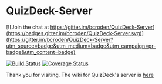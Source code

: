 # QuizDeck-Server

[![Join the chat at https://gitter.im/bcroden/QuizDeck-Server](https://badges.gitter.im/bcroden/QuizDeck-Server.svg)](https://gitter.im/bcroden/QuizDeck-Server?utm_source=badge&utm_medium=badge&utm_campaign=pr-badge&utm_content=badge)

[![Build Status](https://travis-ci.org/bcroden/QuizDeck-Server.svg?branch=master)](https://travis-ci.org/bcroden/QuizDeck-Server)
[![Coverage Status](https://coveralls.io/repos/github/bcroden/QuizDeck-Server/badge.svg?branch=master)](https://coveralls.io/github/bcroden/QuizDeck-Server)

Thank you for visiting. The wiki for QuizDeck's server is [here](https://github.com/bcroden/QuizDeck-Server/wiki)
